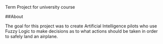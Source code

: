 Term Project for university course

##About

The goal for this project was to create Artificial Intelligence pilots who use Fuzzy Logic to make decisions as to what actions should be taken in order to safely land an airplane.

